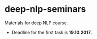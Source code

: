 # deep-nlp-seminars
Materials for deep NLP course.

* Deadline for the first task is __19.10.2017__.
